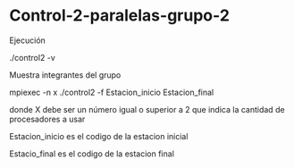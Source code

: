 # Control-2-paralelas-grupo-2

Ejecución

./control2 -v

 Muestra integrantes del grupo
 
 
 
 mpiexec -n x ./control2 -f Estacion_inicio Estacion_final
 
 donde X debe ser un número igual o superior a 2 que indica la cantidad de procesadores a usar
 
 Estacion_inicio es el codigo de la estacion inicial
 
 Estacio_final es el codigo de la estacion final
